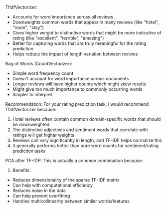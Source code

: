 TfidfVectorizer:
- Accounts for word importance across all reviews
- Downweights common words that appear in many reviews (like "hotel", "room", "stay")
- Gives higher weight to distinctive words that might be more indicative of rating (like "excellent", "terrible", "amazing")
- Better for capturing words that are truly meaningful for the rating prediction
- Helps reduce the impact of length variation between reviews

Bag of Words (CountVectorizer):
- Simple word frequency count
- Doesn't account for word importance across documents
- Longer reviews will have higher counts which might skew results
- Might give too much importance to commonly occurring words
- Simpler to interpret

Recommendation:
For your rating prediction task, I would recommend TfidfVectorizer because:
1. Hotel reviews often contain common domain-specific words that should be downweighted
2. The distinctive adjectives and sentiment words that correlate with ratings will get higher weights
3. Reviews can vary significantly in length, and TF-IDF helps normalize this
4. It generally performs better than pure word counts for sentiment/rating prediction tasks

PCA after TF-IDF! This is actually a common combination because:

1. Benefits:
- Reduces dimensionality of the sparse TF-IDF matrix
- Can help with computational efficiency
- Reduces noise in the data
- Can help prevent overfitting
- Handles multicollinearity between similar words/features
